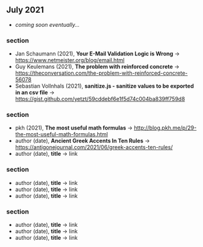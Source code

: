 ## July 2021

+ *coming soon eventually...*

### section

+ Jan Schaumann (2021), **Your E-Mail Validation Logic is Wrong** &#8594; https://www.netmeister.org/blog/email.html
+ Guy Keulemans (2021), **The problem with reinforced concrete** &#8594; https://theconversation.com/the-problem-with-reinforced-concrete-56078
+ Sebastian Vollnhals (2021), **sanitize.js - sanitize values to be exported in an csv file** &#8594; https://gist.github.com/yetzt/59cddebf6e1f5d74c004ba839ff759d8

### section

+ pkh (2021), **The most useful math formulas** &#8594; http://blog.pkh.me/p/29-the-most-useful-math-formulas.html
+ author (date), **Ancient Greek Accents In Ten Rules** &#8594; https://antigonejournal.com/2021/06/greek-accents-ten-rules/
+ author (date), **title** &#8594; link

### section

+ author (date), **title** &#8594; link
+ author (date), **title** &#8594; link
+ author (date), **title** &#8594; link

### section

+ author (date), **title** &#8594; link
+ author (date), **title** &#8594; link
+ author (date), **title** &#8594; link


